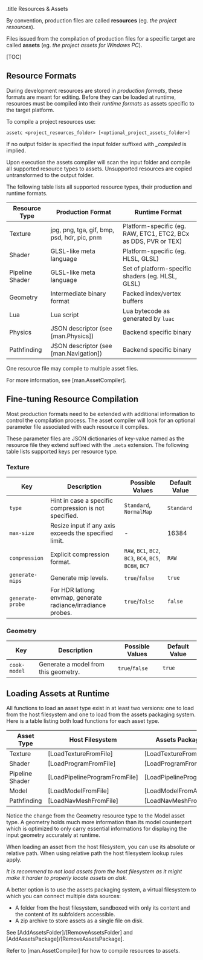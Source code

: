 .title Resources & Assets

By convention, production files are called **resources** (eg. *the project resources*).

Files issued from the compilation of production files for a specific target are called **assets** (eg. *the project assets for Windows PC*).

[TOC]

## Resource Formats

During development resources are stored in *production formats*, these formats are meant for editing. Before they can be loaded at runtime, resources must be compiled into their *runtime formats* as assets specific to the target platform.

To compile a project resources use:

```text
assetc <project_resources_folder> [<optional_project_assets_folder>]
```

If no output folder is specified the input folder suffixed with *_compiled* is implied.

Upon execution the assets compiler will scan the input folder and compile all supported resource types to assets. Unsupported resources are copied untransformed to the output folder.

The following table lists all supported resource types, their production and runtime formats.

Resource Type  | Production Format | Runtime Format
------------|-------------------|---------------
Texture     | jpg, png, tga, gif, bmp, psd, hdr, pic, pnm | Platform-specific (eg. RAW, ETC1, ETC2, BCx as DDS, PVR or TEX)
Shader      | GLSL-like meta language | Platform-specific (eg. HLSL, GLSL)
Pipeline Shader | GLSL-like meta language | Set of platform-specific shaders (eg. HLSL, GLSL)
Geometry    | Intermediate binary format | Packed index/vertex buffers
Lua         | Lua script | Lua bytecode as generated by `luac`
Physics     | JSON descriptor (see [man.Physics]) | Backend specific binary
Pathfinding | JSON descriptor (see [man.Navigation]) | Backend specific binary

One resource file may compile to multiple asset files.

For more information, see [man.AssetCompiler].

## Fine-tuning Resource Compilation

Most production formats need to be extended with additional information to control the compilation process. The asset compiler will look for an optional parameter file associated with each resource it compiles.

These parameter files are JSON dictionaries of key-value named as the resource file they extend suffixed with the `.meta` extension. The following table lists supported keys per resource type.

### Texture

Key            | Description                        | Possible Values         | Default Value
---------------|------------------------------------|-------------------------|------------------
`type`         | Hint in case a specific compression is not specified. | `Standard`, `NormalMap` | `Standard`
`max-size`     | Resize input if any axis exceeds the specified limit. | - | 16384
`compression`  | Explicit compression format. | `RAW`, `BC1`, `BC2`, `BC3`, `BC4`, `BC5`, `BC6H`, `BC7` | `RAW`
`generate-mips` | Generate mip levels. | `true`/`false` | `true`
`generate-probe` | For HDR latlong envmap, generate radiance/irradiance probes. | `true`/`false` | `false`

### Geometry

Key            | Description                        | Possible Values         | Default Value
---------------|------------------------------------|-------------------------|------------------
`cook-model`   | Generate a model from this geometry. | `true`/`false` | `true`

## Loading Assets at Runtime

All functions to load an asset type exist in at least two versions: one to load from the host filesystem and one to load from the assets packaging system. Here is a table listing both load functions for each asset type.

Asset Type  | Host Filesystem | Assets Packaging System
------------|-------------------|---------------
Texture     | [LoadTextureFromFile] | [LoadTextureFromAssets]
Shader      | [LoadProgramFromFile] | [LoadProgramFromAssets]
Pipeline Shader | [LoadPipelineProgramFromFile] | [LoadPipelineProgramFromAssets]
Model    | [LoadModelFromFile] | [LoadModelFromAssets]
Pathfinding | [LoadNavMeshFromFile] | [LoadNavMeshFromAssets]

Notice the change from the Geometry resource type to the Model asset type. A geometry holds much more information than its model counterpart which is optimized to only carry essential informations for displaying the input geometry accurately at runtime.

When loading an asset from the host filesystem, you can use its absolute or relative path. When using relative path the host filesystem lookup rules apply.

*It is recommend to not load assets from the host filesystem as it might make it harder to properly locate assets on disk.*

A better option is to use the assets packaging system, a virtual filesystem to which you can connect multiple data sources:

- A folder from the host filesystem, sandboxed with only its content and the content of its subfolders accessible.
- A zip archive to store assets as a single file on disk.

See [AddAssetsFolder]/[RemoveAssetsFolder] and [AddAssetsPackage]/[RemoveAssetsPackage].

Refer to [man.AssetCompiler] for how to compile resources to assets.
